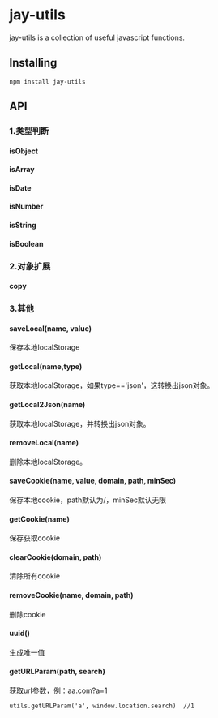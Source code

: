 # jay-utils

jay-utils is a collection of useful javascript functions.

## Installing

```
npm install jay-utils
```

## API

### 1.类型判断

#### isObject

#### isArray

#### isDate

#### isNumber

#### isString

#### isBoolean

### 2.对象扩展

#### copy

### 3.其他

#### saveLocal(name, value)
保存本地localStorage

#### getLocal(name,type)
获取本地localStorage，如果type=='json'，这转换出json对象。

#### getLocal2Json(name)
获取本地localStorage，并转换出json对象。

#### removeLocal(name)
删除本地localStorage。

#### saveCookie(name, value, domain, path, minSec)
保存本地cookie，path默认为/，minSec默认无限

#### getCookie(name)
保存获取cookie

#### clearCookie(domain, path)
清除所有cookie

#### removeCookie(name, domain, path)
删除cookie

#### uuid()
生成唯一值

#### getURLParam(path, search)
获取url参数，例：aa.com?a=1

```
utils.getURLParam('a', window.location.search)  //1
```
